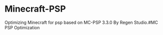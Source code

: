 # Minecraft-PSP
Optimizing Minecraft for psp based on MC-PSP 3.3.0 By Regen Studio.#MC PSP Optimization
